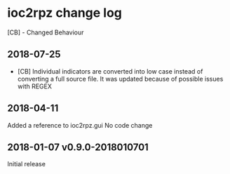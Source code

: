 # ioc2rpz change log
[CB] - Changed Behaviour


## 2018-07-25
- [CB] Individual indicators are converted into low case instead of converting a full source file. It was updated because of possible issues with REGEX

## 2018-04-11
Added a reference to ioc2rpz.gui
No code change

## 2018-01-07 v0.9.0-2018010701
Initial release